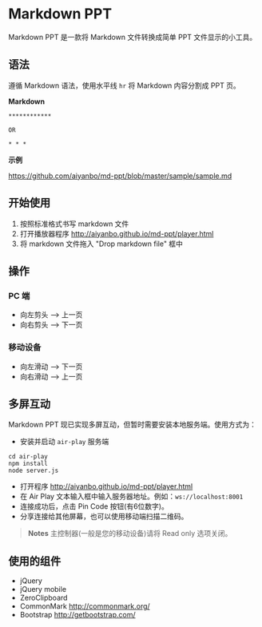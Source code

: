 Markdown PPT
============

Markdown PPT 是一款将 Markdown 文件转换成简单 PPT 文件显示的小工具。

## 语法

遵循 Markdown 语法，使用水平线 `hr` 将 Markdown 内容分割成 PPT 页。

**Markdown**

```
************

OR

* * *
```

**示例**

https://github.com/aiyanbo/md-ppt/blob/master/sample/sample.md

## 开始使用

1. 按照标准格式书写 markdown 文件
2. 打开播放器程序 http://aiyanbo.github.io/md-ppt/player.html
3. 将 markdown 文件拖入 "Drop markdown file" 框中

## 操作

### PC 端

- 向左剪头 --> 上一页
- 向右剪头 --> 下一页

### 移动设备

- 向左滑动 --> 下一页
- 向右滑动 --> 上一页

## 多屏互动

Markdown PPT 现已实现多屏互动，但暂时需要安装本地服务端。使用方式为：

- 安装并启动 `air-play` 服务端

```
cd air-play
npm install
node server.js
```

- 打开程序 http://aiyanbo.github.io/md-ppt/player.html
- 在 Air Play 文本输入框中输入服务器地址。例如：`ws://localhost:8001`
- 连接成功后，点击 Pin Code 按钮(有6位数字)。
- 分享连接给其他屏幕，也可以使用移动端扫描二维码。

> **Notes**
> 主控制器(一般是您的移动设备)请将 Read only 选项关闭。

## 使用的组件

- jQuery
- jQuery mobile
- ZeroClipboard
- CommonMark http://commonmark.org/
- Bootstrap http://getbootstrap.com/
